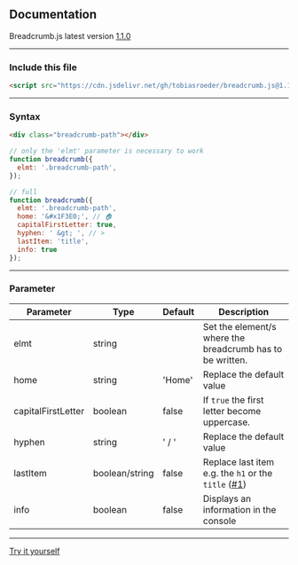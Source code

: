 ## Documentation

Breadcrumb.js latest version [1.1.0](https://github.com/tobiasroeder/Breadcrumb.js/releases/tag/1.1.0)

***

### Include this file

```html
<script src="https://cdn.jsdelivr.net/gh/tobiasroeder/breadcrumb.js@1.1.0/js/breadcrumb.min.js"></script>
```

***

### Syntax

```html
<div class="breadcrumb-path"></div>
```
```javascript
// only the 'elmt' parameter is necessary to work
function breadcrumb({
  elmt: '.breadcrumb-path',
});

// full
function breadcrumb({
  elmt: '.breadcrumb-path',
  home: '&#x1F3E0;', // 🏠
  capitalFirstLetter: true,
  hyphen: ' &gt; ', // >
  lastItem: 'title',
  info: true
});
```

***

### Parameter

Parameter | Type | Default | Description
--- | --- | --- | ---
elmt | string | | Set the element/s where the breadcrumb has to be written.
home | string | 'Home' | Replace the default value
capitalFirstLetter | boolean | false | If `true` the first letter become uppercase.
hyphen | string | ' / ' | Replace the default value
lastItem | boolean/string | false | Replace last item e.g. the `h1` or the `title` ([#1](https://github.com/tobiasroeder/Breadcrumb.js/issues/1))
info | boolean | false | Displays an information in the console

***

[Try it yourself](https://codepen.io/tobiasroeder/pen/agBgYO)
